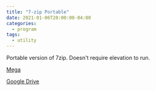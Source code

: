 ```yaml
---
title: "7-zip Portable"
date: 2021-01-06T20:00:00-04:00
categories:
  - program
tags:
  - utility
---
```


Portable version of 7zip. Doesn't require elevation to run.

[Mega](https://mega.nz/folder/G48n3YqY#pjtVUe-plIvi_PozF-eU0g)

[Google Drive](https://drive.google.com/file/d/1qDLEmn8684CH2Ch1USN5Q7mxhOI-Bcuw/view?usp=sharing)
